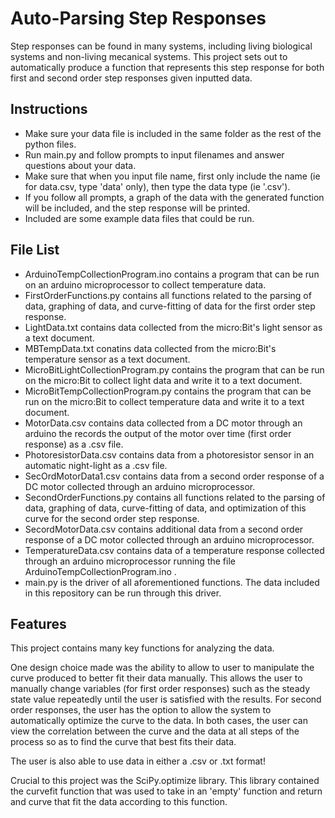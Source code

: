 # Auto-Parsing Step Responses

Step responses can be found in many systems, including living biological systems and non-living mecanical systems. This project sets out to automatically produce a function that represents this step response for both first and second order step responses given inputted data.

## Instructions

- Make sure your data file is included in the same folder as the rest of the python files.
- Run main.py and follow prompts to input filenames and answer questions about your data.
- Make sure that when you input file name, first only include the name (ie for data.csv, type 'data' only), then type the data type (ie '.csv').
- If you follow all prompts, a graph of the data with the generated function will be included, and the step response will be printed.
- Included are some example data files that could be run.

## File List

- ArduinoTempCollectionProgram.ino contains a program that can be run on an arduino microprocessor to collect temperature data.
- FirstOrderFunctions.py contains all functions related to the parsing of data, graphing of data, and curve-fitting of data for the first order step response.
- LightData.txt contains data collected from the micro:Bit's light sensor as a text document.
- MBTempData.txt conatins data collected from the micro:Bit's temperature sensor as a text document.
- MicroBitLightCollectionProgram.py contains the program that can be run on the micro:Bit to collect light data and write it to a text document.
- MicroBitTempCollectionProgram.py contains the program that can be run on the micro:Bit to collect temperature data and write it to a text document.
- MotorData.csv contains data collected from a DC motor through an arduino the records the output of the motor over time (first order response) as a .csv file.
- PhotoresistorData.csv contains data from a photoresistor sensor in an automatic night-light as a .csv file.
- SecOrdMotorData1.csv contains data from a second order response of a DC motor collected through an arduino microprocessor.
- SecondOrderFunctions.py contains all functions related to the parsing of data, graphing of data, curve-fitting of data, and optimization of this curve for the second order step response.
- SecordMotorData.csv contains additional data from a second order response of a DC motor collected through an arduino microprocessor.
- TemperatureData.csv contains data of a temperature response collected through an arduino microprocessor running the file ArduinoTempCollectionProgram.ino .
- main.py is the driver of all aforementioned functions. The data included in this repository can be run through this driver.

## Features
This project contains many key functions for analyzing the data.

One design choice made was the ability to allow to user to manipulate the curve produced to better fit their data manually. This allows the user to manually change variables (for first order responses) such as the steady state value repeatedly until the user is satisfied with the results. For second order responses, the user has the option to allow the system to automatically optimize the curve to the data. In both cases, the user can view the correlation between the curve and the data at all steps of the process so as to find the curve that best fits their data.

The user is also able to use data in either a .csv or .txt format!

Crucial to this project was the SciPy.optimize library. This library contained the curvefit function that was used to take in an 'empty' function and return and curve that fit the data according to this function.
